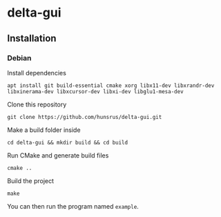 # delta-gui

## Installation

### Debian

Install dependencies

```
apt install git build-essential cmake xorg libx11-dev libxrandr-dev libxinerama-dev libxcursor-dev libxi-dev libglu1-mesa-dev
```

Clone this repository

```
git clone https://github.com/hunsrus/delta-gui.git
```

Make a build folder inside

```
cd delta-gui && mkdir build && cd build
```

Run CMake and generate build files

```
cmake ..
```

Build the project

```
make
```

You can then run the program named ```example```.

